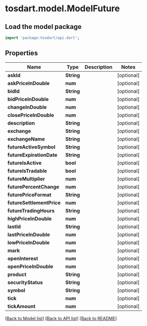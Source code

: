 # tosdart.model.ModelFuture

## Load the model package
```dart
import 'package:tosdart/api.dart';
```

## Properties
Name | Type | Description | Notes
------------ | ------------- | ------------- | -------------
**askId** | **String** |  | [optional] 
**askPriceInDouble** | **num** |  | [optional] 
**bidId** | **String** |  | [optional] 
**bidPriceInDouble** | **num** |  | [optional] 
**changeInDouble** | **num** |  | [optional] 
**closePriceInDouble** | **num** |  | [optional] 
**description** | **String** |  | [optional] 
**exchange** | **String** |  | [optional] 
**exchangeName** | **String** |  | [optional] 
**futureActiveSymbol** | **String** |  | [optional] 
**futureExpirationDate** | **String** |  | [optional] 
**futureIsActive** | **bool** |  | [optional] 
**futureIsTradable** | **bool** |  | [optional] 
**futureMultiplier** | **num** |  | [optional] 
**futurePercentChange** | **num** |  | [optional] 
**futurePriceFormat** | **String** |  | [optional] 
**futureSettlementPrice** | **num** |  | [optional] 
**futureTradingHours** | **String** |  | [optional] 
**highPriceInDouble** | **num** |  | [optional] 
**lastId** | **String** |  | [optional] 
**lastPriceInDouble** | **num** |  | [optional] 
**lowPriceInDouble** | **num** |  | [optional] 
**mark** | **num** |  | [optional] 
**openInterest** | **num** |  | [optional] 
**openPriceInDouble** | **num** |  | [optional] 
**product** | **String** |  | [optional] 
**securityStatus** | **String** |  | [optional] 
**symbol** | **String** |  | [optional] 
**tick** | **num** |  | [optional] 
**tickAmount** | **num** |  | [optional] 

[[Back to Model list]](../README.md#documentation-for-models) [[Back to API list]](../README.md#documentation-for-api-endpoints) [[Back to README]](../README.md)



